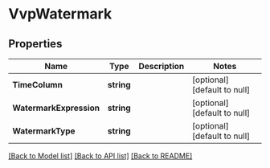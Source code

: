 # VvpWatermark

## Properties
Name | Type | Description | Notes
------------ | ------------- | ------------- | -------------
**TimeColumn** | **string** |  | [optional] [default to null]
**WatermarkExpression** | **string** |  | [optional] [default to null]
**WatermarkType** | **string** |  | [optional] [default to null]

[[Back to Model list]](../README.md#documentation-for-models) [[Back to API list]](../README.md#documentation-for-api-endpoints) [[Back to README]](../README.md)


